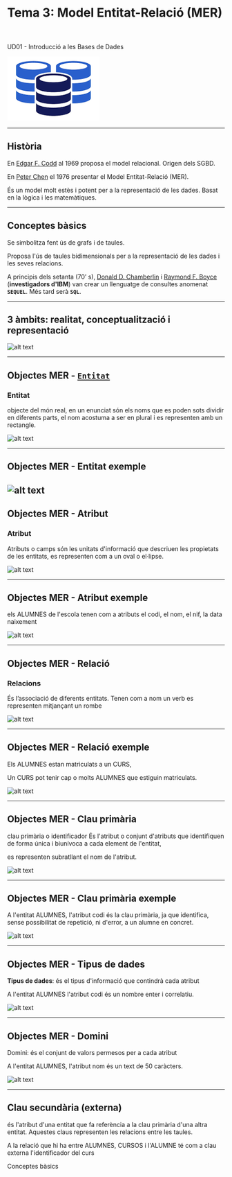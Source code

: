 
# Tema 3: Model Entitat-Relació (MER)
<br>
<br>
UD01 - Introducció a les Bases de Dades

![data-base.png](./assets/img/data-base.png)

---

## Història

En [Edgar F. Codd](https://en.wikipedia.org/wiki/Edgar_F._Codd) al 1969 proposa el model relacional. Origen dels SGBD.

En [Peter Chen](https://en.wikipedia.org/wiki/Peter_Chen) el 1976 presentar el Model Entitat-Relació (MER).

És un model molt estès i potent per a la representació de les dades. Basat en la lògica i les matemàtiques.


---

## Conceptes bàsics


Se simbolitza fent ús de grafs i de taules.

Proposa l'ús de taules bidimensionals per a la representació de les dades i les seves relacions.

A principis dels setanta (70’ s), [Donald D. Chamberlin](https://en.wikipedia.org/wiki/Donald_D._Chamberlin) i [Raymond F. Boyce](https://en.wikipedia.org/wiki/Raymond_F._Boyce) (**investigadors d'IBM**) van crear un llenguatge de consultes anomenat **`SEQUEL`**. Més tard serà **`SQL`**.



---

## 3 àmbits: realitat, conceptualització i representació

![alt text](./assets/img/3-ambits.png)

---

## Objectes MER - <u>`Entitat`</u>

### Entitat

objecte del món real, en un enunciat són els noms que es poden sots dividir en diferents parts,
el nom acostuma a ser en plural i
es representen amb un rectangle.


![alt text](./assets/img/entitat.png)

---

## Objectes MER - Entitat exemple


![alt text](./assets/img/exemple-obj-mer.png)
---

## Objectes MER - Atribut

### Atribut

Atributs o camps
són les unitats d'informació que descriuen les propietats de les entitats,
es representen com a un oval o el·lipse.

![alt text](./assets/img/atribut.png)

---

## Objectes MER - Atribut exemple

els ALUMNES de l'escola tenen com a atributs
el codi,
el nom,
el nif,
la data naixement

![alt text](./assets/img/atributs-exemple.png)

---

## Objectes MER - Relació

### Relacions

És l’associació de diferents entitats. Tenen com a nom un verb
es representen mitjançant un rombe

![alt text](./assets/img/relacio.png)

---

## Objectes MER - Relació exemple

Els ALUMNES estan matriculats a un CURS, 

Un CURS pot tenir cap o molts ALUMNES que estiguin matriculats.

![alt text](./assets/img/relacio-exemple)

---

## Objectes MER - Clau primària

clau primària o identificador
És l'atribut o conjunt d'atributs que identifiquen de forma única i biunívoca a cada element de l'entitat,

es representen subratllant el nom de l'atribut.

![alt text](./assets/img/clau-primaria.png)


---

## Objectes MER - Clau primària exemple



A l'entitat ALUMNES, 
l'atribut codi és la clau primària, ja que identifica, sense possibilitat de repetició, ni d'error, a un alumne en concret.

![alt text](./assets/img/clau-primaria-exemple.png)

---

## Objectes MER - Tipus de dades

**Tipus de dades**: és el tipus d'informació que contindrà cada atribut

A l'entitat ALUMNES
l'atribut codi és un nombre enter i correlatiu.

![alt text](./assets/img/tipus-de-dades.png)


---

## Objectes MER - Domini

Domini:
és el conjunt de valors permesos per a cada atribut

A l'entitat ALUMNES,
l'atribut nom és un text de 50 caràcters.

![alt text](./assets/img/tipus-de-dades-exemple.png)



---

## Clau secundària (externa)

és l'atribut d'una entitat que fa referència a la clau primària d'una altra entitat. Aquestes claus representen les relacions entre les taules.


A la relació que hi ha entre ALUMNES,  CURSOS i l'ALUMNE té com a clau externa l'identificador del curs

Conceptes bàsics

